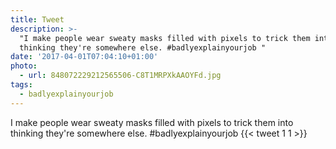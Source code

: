 ```yaml
---
title: Tweet
description: >-
  "I make people wear sweaty masks filled with pixels to trick them into
  thinking they're somewhere else. #badlyexplainyourjob "
date: '2017-04-01T07:04:10+01:00'
photo:
  - url: 848072229212565506-C8T1MRPXkAAOYFd.jpg
tags:
  - badlyexplainyourjob
---
```

I make people wear sweaty masks filled with pixels to trick them into thinking they're somewhere else. #badlyexplainyourjob 
      {{< tweet 1 1 >}}
    
